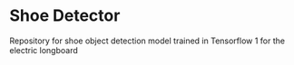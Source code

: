 # Shoe Detector

Repository for shoe object detection model trained in Tensorflow 1 for the electric longboard
